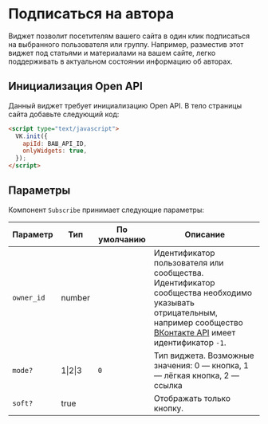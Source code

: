 # Подписаться на автора

Виджет позволит посетителям вашего сайта в один клик подписаться на выбранного
пользователя или группу. Например, разместив этот виджет под статьями и
материалами на вашем сайте, легко поддерживать в актуальном состоянии информацию
об авторах.

## Инициализация Open API

Данный виджет требует инициализацию Open API. В тело страницы сайта добавьте
следующий код:

```html
<script type="text/javascript">
  VK.init({
    apiId: ВАШ_API_ID,
    onlyWidgets: true,
  });
</script>
```

## Параметры

Компонент `Subscribe` принимает следующие параметры:

| Параметр   | Тип             | По умолчанию | Описание                                                                                                                                                                                  |
| ---------- | --------------- | ------------ | ----------------------------------------------------------------------------------------------------------------------------------------------------------------------------------------- |
| `owner_id` | number          |              | Идентификатор пользователя или сообщества. Идентификатор сообщества необходимо указывать отрицательным, например сообщество [ВКонтакте API](https://vk.com/id1) имеет идентификатор `-1`. |
| `mode?`    | 1&#124;2&#124;3 | `0`          | Тип виджета. Возможные значения: 0 — кнопка, 1 — лёгкая кнопка, 2 — ссылка                                                                                                                |
| `soft?`    | true            |              | Отображать только кнопку.                                                                                                                                                                 |
